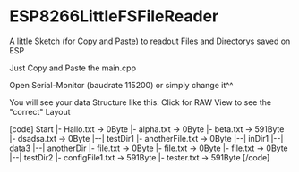 # ESP8266LittleFSFileReader
A little Sketch (for Copy and Paste) to readout Files and Directorys saved on ESP

Just Copy and Paste the main.cpp

Open Serial-Monitor (baudrate 115200) or simply change it^^

You will see your data Structure like this:
 Click for RAW View to see the "correct" Layout
 
 
[code]
Start
|- Hallo.txt -> 0Byte 
|- alpha.txt -> 0Byte
|- beta.txt -> 591Byte
|- dsadsa.txt -> 0Byte
|--| testDir1
   |- anotherFile.txt -> 0Byte
   |--| inDir1
      |--| data3
         |--| anotherDir
            |- file.txt -> 0Byte
               |- file.txt -> 0Byte
   |- file.txt -> 0Byte
|--| testDir2
   |- configFile1.txt -> 591Byte
|- tester.txt -> 591Byte
[/code]
